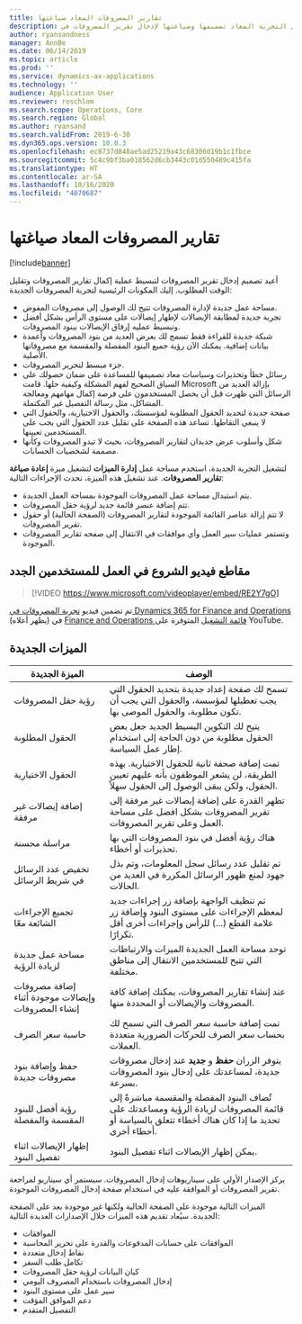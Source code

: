```yaml
---
title: تقارير المصروفات المعاد صياغتها
description: يقدم هذا الموضوع معلومات حول التجربة المعاد تصميمها وصياغتها لإدخال تقرير المصروفات في Microsoft Dynamics 365 Finance. تعمل التجربة الجديدة على تبسيط عملية إكمال تقارير المصروفات وتقليل الوقت المطلوب.
author: ryansandness
manager: AnnBe
ms.date: 06/14/2019
ms.topic: article
ms.prod: ''
ms.service: dynamics-ax-applications
ms.technology: ''
audience: Application User
ms.reviewer: roschlom
ms.search.scope: Operations, Core
ms.search.region: Global
ms.author: ryansand
ms.search.validFrom: 2019-6-30
ms.dyn365.ops.version: 10.0.3
ms.openlocfilehash: ec8737d848ae5ad25219a43c68306d19b1c1fbce
ms.sourcegitcommit: 5c4c9bf3ba018562d6cb3443c01d550489c415fa
ms.translationtype: HT
ms.contentlocale: ar-SA
ms.lasthandoff: 10/16/2020
ms.locfileid: "4070687"
---
```

# <a name="redesigned-expense-reports"></a>تقارير المصروفات المعاد صياغتها
[!include[banner](../includes/banner.md)]

أعيد تصميم إدخال تقرير المصروفات لتبسيط عملية إكمال تقارير المصروفات وتقليل الوقت المطلوب. إليك المكونات الرئيسية لتجربة المصروفات الجديدة:

- مساحة عمل جديدة لإدارة المصروفات تتيح لك الوصول إلى مصروفات المفوض.
- تجربة جديدة لمطابقة الإيصالات لإظهار إيصالات على مستوى الرأس بشكل أفضل وتبسيط عمليه إرفاق الإيصالات ببنود المصروفات.
- شبكة جديدة للقراءة فقط تسمح لك بعرض العديد من بنود المصروفات وأعمدة بيانات إضافية. يمكنك الآن رؤية جميع البنود المفصلة والمقسمة مع مصروفاتها الأصلية.
- جزء مبسط لتحرير المصروفات.
- رسائل خطأ وتحذيرات وسياسات معاد تصميمها للمساعدة على ضمان حصولك على السياق الصحيح لفهم المشكلة وكيفية حلها. قامت Microsoft بإزالة العديد من الرسائل التي ظهرت قبل أن يحصل المستخدمون على فرصة إكمال مهامهم ومعالجة المشاكل، مثل رسالة التفصيل غير المكتملة.
- صفحة جديدة لتحديد الحقول المطلوبة لمؤسستك، والحقول الاختيارية، والحقول التي لا ينبغي التقاطها. تساعد هذه الصفحة على تقليل عدد الحقول التي يجب على المستخدمين تعيينها.
- شكل وأسلوب عرض جديدان لتقارير المصروفات، بحيث لا تبدو المصروفات وكأنها مصممة لشخصيات الحسابات.

لتشغيل التجربة الجديدة، استخدم مساحة عمل **إدارة الميزات** لتشغيل ميزة **إعادة صياغة تقارير المصروفات**. عند تشغيل هذه الميزة، تحدث الإجراءات التالية:

- يتم استبدال مساحة عمل المصروفات الموجودة بمساحة العمل الجديدة.
- تتم إضافة عنصر قائمة جديد لرؤية حقل المصروفات.
- لا تتم إزالة عناصر القائمة الموجودة لتقارير المصروفات (الصفحة الحالية) أو حقول تقرير المصروفات.
- وتستمر عمليات سير العمل وأي موافقات في الانتقال إلى صفحه تقارير المصروفات الموجودة.

## <a name="getting-started-video-for-new-users"></a>مقاطع فيديو الشروع في العمل للمستخدمين الجدد

> [!VIDEO https://www.microsoft.com/videoplayer/embed/RE2Y7gO]

تم تضمين فيديو [تجربة المصروفات في Dynamics 365 for Finance and Operations](https://youtu.be/Ocy-MsTvEE0) (يظهر أعلاه) في [Finance and Operations قائمة التشغيل](https://www.youtube.com/playlist?list=PLcakwueIHoT_SYfIaPGoOhloFoCXiUSyW) المتوفرة على YouTube.

## <a name="new-features"></a>الميزات الجديدة

| الميزة الجديدة | ‏‏الوصف |
|---|----|
| رؤية حقل المصروفات | تسمح لك صفحة إعداد جديدة بتحديد الحقول التي يجب تعطيلها لمؤسسة، والحقول التي يجب أن تكون مطلوبة، والحقول الموصى بها. |
| الحقول المطلوبة | يتيح لك التكوين البسيط الجديد جعل بعض الحقول مطلوبة من دون الحاجة إلى استخدام إطار عمل السياسة. |
| الحقول الاختيارية | تمت إضافة صحفة ثانية للحقول الاختيارية. بهذه الطريقة، لن يشعر الموظفون بأنه عليهم تعيين الحقول، ولكن يبقى الوصول إلى الحقول سهلاً. |
| إضافة إيصالات غير مرفقة | تظهر القدرة على إضافة إيصالات غير مرفقة إلى تقرير المصروفات بشكل افضل على مساحة العمل وعلى تقرير المصروفات. |
| مراسلة محسنة | هناك رؤية أفضل في بنود المصروفات التي بها تحذيرات أو أخطاء. |
| تخفيض عدد الرسائل في شريط الرسائل| تم تقليل عدد رسائل سجل المعلومات، وتم بذل جهود لمنع ظهور الرسائل المكررة في العديد من الحالات. |
| تجميع الإجراءات الشائعة معًا | تم تنظيف الواجهة بإضافة زر إجراءات جديد لمعظم الإجراءات على مستوى البنود وإضافة زر علامة القطع (...) للرأس وإجراءات أخرى أقل تكرارًا. |
| مساحة عمل جديدة لزيادة الرؤية | توحد مساحة العمل الجديدة الميزات والارتباطات التي تتيح للمستخدمين الانتقال إلى مناطق مختلفة. |
| إضافة مصروفات وإيصالات موجودة أثناء إنشاء المصروفات | عند إنشاء تقارير المصروفات، يمكنك إضافة كافة المصروفات والإيصالات أو المحددة منها. |
| حاسبة سعر الصرف | تمت إضافة حاسبة سعر الصرف التي تسمح لك بحساب سعر الصرف للحركات الضرورية متعددة العملات. |
| حفظ وإضافة بنود مصروفات جديدة | يتوفر الزران **حفظ** و **جديد** عند إدخال مصروفات جديدة، لمساعدتك على إدخال بنود المصروفات بسرعة. |
| رؤية أفضل للبنود المقسمة والمفصلة | تُضاف البنود المفصلة والمقسمة مباشرةً إلى قائمة المصروفات لزيادة الرؤية ومساعدتك على تحديد ما إذا كان هناك أخطاء تتعلق بالسياسة أو أخطاء أخرى. |
| إظهار الإيصالات اثناء تفصيل البنود | يمكن إظهار الإيصالات اثناء تفصيل البنود. |

يركز الإصدار الأولي على سيناريوهات إدخال المصروفات. سيستمر أي سيناريو لمراجعة تقرير المصروفات أو الموافقة عليه في استخدام صفحة إدخال المصروفات الموجودة.

الميزات التالية موجودة على الصفحة الحالية ولكنها غير موجودة بعد على الصفحة الجديدة. سيُعاد تقديم هذه الميزات خلال الإصدارات العديدة التالية:

- الموافقات
- الموافقات على حسابات المدفوعات والقدرة على تحرير المحاسبة
- نقاط إدخال متعددة
- تكامل طلب السفر
- كيان البيانات لرؤية حقل المصروفات
- إدخال المصروفات باستخدام المصروف اليومي‬
- سير عمل على مستوى البنود
- دعم الموافق المؤقت
- التفصيل المتقدم

